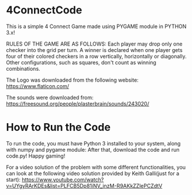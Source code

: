 # 4ConnectCode
This is a simple 4 Connect Game made using PYGAME module in PYTHON 3.x!

RULES OF THE GAME ARE AS FOLLOWS:
Each player may drop only one checker into the grid per turn. A winner is declared when one player gets four of their colored checkers in a row vertically, horizontally or diagonally. Other configurations, such as squares, don't count as winning combinations.

The Logo was downloaded from the following website:
https://www.flaticon.com/

The sounds were downloaded from:
https://freesound.org/people/plasterbrain/sounds/243020/

# How to Run the Code
To run the code, you must have Python 3 installed to your system, along with numpy and pygame module:
After that, download the code and run code.py!
Happy gaming!

For a video solution of the problem with some different functionalities, you can look at the following video solution provided by Keith Galli(just for a start):
https://www.youtube.com/watch?v=UYgyRArKDEs&list=PLFCB5Dp81iNV_inzM-R9AKkZZlePCZdtV
